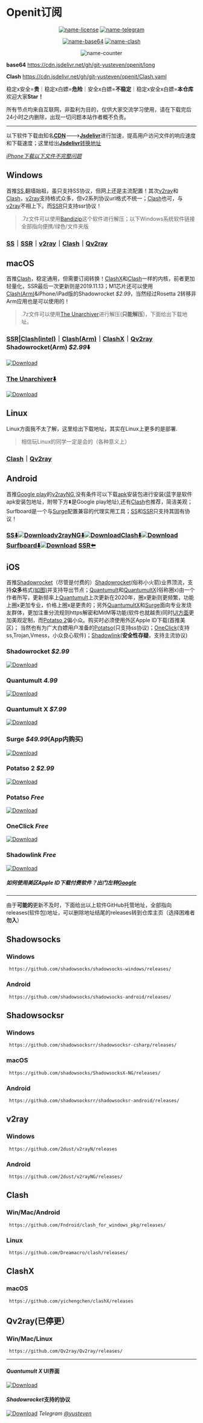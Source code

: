 # Openit订阅


<div align="center">

 [![name-license][svg-license]][git-license]
 [![name-telegram][svg-telegram]][telegram]
 
 [![name-base64][svg-base64]][git-base64]
 [![name-clash][svg-clash]][git-clash]
 
 ![name-counter][svg-counter]

 [git-license]: ./LICENSE
 [git-base64]: ./long
 [git-clash]: ./Clash.yaml
 [telegram]: https://t.me/ShareCentrePro
 [svg-license]: https://img.shields.io/badge/license-GPL--3.0-green.svg?style=plastic
 [svg-base64]: https://img.shields.io/badge/base64-Passed-brightgreen.svg?style=flat-square&logo=GitHub
 [svg-clash]: https://img.shields.io/badge/Clash-Passed-brightgreen.svg?style=flat-square&logo=GitHub
 [svg-telegram]: https://img.shields.io/badge/Telegram-@ShareCentrePro-blue.svg?style=plastic
 [svg-counter]: https://github-watch.vercel.app/api/counter

</div>

**base64** https://cdn.jsdelivr.net/gh/git-yusteven/openit/long

**Clash**  https://cdn.jsdelivr.net/gh/git-yusteven/openit/Clash.yaml

稳定x安全=**贵**｜稳定x白嫖=**危险**｜安全x白嫖=**不稳定**｜稳定x安全x白嫖=**本仓库** 欢迎大家**Star！**

所有节点均来自互联网，非盈利为目的，仅供大家交流学习使用，请在下载完后24小时之内删除，出现一切问题本站作者概不负责。

***

以下软件下载由知名[**CDN**](https://www.huaweicloud.com/zhishi/edit-590710.html)--->[**Jsdelivr**](https://www.jsdelivr.com/)进行加速，提高用户访问文件的响应速度和下载速度；这里给出[**Jsdelivr**转换地址](https://www.jsdelivr.com/github)

[*iPhone下载以下文件不完整问题*](https://github.com/git-yusteven/openit/issues/75#issue-1125103761)

## Windows
首推[SS](https://github.com/git-yusteven/openit#shadowsocks),翻墙始祖，虽只支持SS协议，但网上还是主流配置！其次[v2ray](https://github.com/git-yusteven/openit#v2ray)和[Clash](https://github.com/git-yusteven/openit#clash)，[v2ray](https://github.com/git-yusteven/openit#v2ray)支持格式众多，但v2系列协议url格式不统一；[Clash](https://github.com/git-yusteven/openit#clash)也可，与[v2ray](https://github.com/git-yusteven/openit#v2ray)不相上下。而[SSR](https://github.com/git-yusteven/openit#shadowsocksr)只支持ssr协议！

>.7z文件可以使用[Bandizip](https://www.bandisoft.com/bandizip/dl.php?std-all)这个软件进行解压；以下Windows系统软件链接全部指向便携/绿色/文件夹版
### [SS](https://cdn.jsdelivr.net/gh/shadowsocks/shadowsocks-windows@releases/download/4.4.0.0/Shadowsocks-4.4.0.185.zip)｜[SSR](https://cdn.jsdelivr.net/gh/shadowsocksrr/shadowsocksr-csharp@releases/download/4.9.2/ShadowsocksR-win-4.9.2.zip)｜[v2ray](https://cdn.jsdelivr.net/gh/2dust/v2rayN@releases/download/4.29/v2rayN-Core.zip)｜[Clash](https://cdn.jsdelivr.net/gh/Fndroid/clash_for_windows_pkg@releases/download/0.19.7/Clash.for.Windows-0.19.7-win.7z)｜[Qv2ray](https://cdn.jsdelivr.net/gh/Qv2ray/Qv2ray@releases/download/v2.7.0/Qv2ray-v2.7.0-Windows.7z)

## macOS
首推[Clash](https://github.com/git-yusteven/openit#clash)，稳定通用，但需要订阅转换！[ClashX](https://github.com/git-yusteven/openit#clashx)和[Clash](https://github.com/git-yusteven/openit#clash)一样的内核，前者更加轻量化，SSR最后一次更新则是2019.11.13；M1芯片还可以使用[Clash(Arm)](https://github.com/git-yusteven/openit#clash-1)&iPhone/iPad版的Shadowrocket *$2.99*，当然经过Rosetta 2转移非Arm应用也是可以使用的！

>.7z文件可以使用[The Unarchiver](https://www.theunarchiver.com/)进行解压(**只能解压**)，下面给出下载地址。
### [SSR](https://cdn.jsdelivr.net/gh/shadowsocks/ShadowsocksX-NG@releases/download/v1.9.4/ShadowsocksX-NG.1.9.4.zip)|[Clash(intel)](https://cdn.jsdelivr.net/gh/Fndroid/clash_for_windows_pkg@releases/download/0.19.7/Clash.for.Windows-0.19.7-mac.7z)｜[Clash(Arm)](https://cdn.jsdelivr.net/gh/Fndroid/clash_for_windows_pkg@releases/download/0.19.7/Clash.for.Windows-0.19.7-arm64-mac.7z)｜[ClashX](https://github.com/yichengchen/clashX/releases/download/1.90.0/ClashX.dmg)｜[Qv2ray](https://github.com/Qv2ray/Qv2ray/releases/download/v2.7.0/Qv2ray-v2.7.0-macOS-x64.dmg) Shadowrocket(Arm) *$2.99*⬇️
[![Download](https://github.com/git-yusteven/tag/raw/main/macos-black.svg?inline)](https://apps.apple.com/app/shadowrocket/id932747118)

### [The Unarchiver⬇️](https://dl.devmate.com/com.macpaw.site.theunarchiver/TheUnarchiver.dmg)

[![Download](https://github.com/git-yusteven/tag/raw/main/macos-black.svg?inline)](https://apps.apple.com/app/the-unarchiver/id425424353)

## Linux
Linux方面我不太了解，这里给出下载地址，其实在Linux上更多的是部署.
>相信玩Linux的同学一定是会的（各种意义上）
### [Clash](https://github.com/Dreamacro/clash/releases)｜[Qv2ray](https://github.com/Qv2ray/Qv2ray/releases/download/v2.7.0/Qv2ray-v2.7.0-linux-x64.AppImage)
## Android 
首推[Google play](https://play.google.com/store/apps)的[v2rayNG](https://github.com/git-yusteven/openit#android-3),没有条件可以下载[apk](https://wikipedia.org/wiki/APK)安装包进行安装(蓝字是软件apk安装包地址，附带下方⬇️是Google play地址),还有[Clash](https://github.com/git-yusteven/openit#clash)也推荐，简洁美观；Surfboard是一个与[Surge](https://github.com/git-yusteven/openit#surge-4999app内购买)配置兼容的代理实用工具；[SS](https://github.com/git-yusteven/openit#android-1)和[SSR](https://github.com/git-yusteven/openit#android-2)只支持其固有协议！
### [SS⬇️](https://apkpure.com/shadowsocks/com.github.shadowsocks/download)[![Download](https://play.google.com/intl/en_us/badges/static/images/badges/en_badge_web_generic.png)](https://play.google.com/store/apps/details?id=com.github.shadowsocks)[v2rayNG⬇️](https://apkpure.com/v2rayng/com.v2ray.ang/download)[![Download](https://play.google.com/intl/en_us/badges/static/images/badges/en_badge_web_generic.png)](https://play.google.com/store/apps/details?id=com.v2ray.ang)[Clash⬇️](https://apkpure.com/clash-for-android/com.github.kr328.clash/download)[![Download](https://play.google.com/intl/en_us/badges/static/images/badges/en_badge_web_generic.png)](https://play.google.com/store/apps/details?id=com.github.kr328.clash)[Surfboard⬇️](https://apkpure.com/surfboard/com.getsurfboard/download)[![Download](https://play.google.com/intl/en_us/badges/static/images/badges/en_badge_web_generic.png)](https://play.google.com/store/apps/details?id=com.getsurfboard) [SSR⬅️](https://github.com/shadowsocksrr/shadowsocksr-android/releases/download/3.5.3/shadowsocksr-android-3.5.3.apk)

## iOS
首推[Shadowrocket](https://github.com/git-yusteven/openit#shadowrocket-299)（尽管是付费的）[Shadowrocket](https://github.com/git-yusteven/openit#shadowrocket-299)(俗称小火箭)业界顶流，支持**众多**格式[(如图)](https://github.com/git-yusteven/openit#shadowrocket支持的协议)并支持导出节点；[Quantumult](https://github.com/git-yusteven/openit#quantumult--499)和[QuantumultX](https://github.com/git-yusteven/openit#quantumult-x-799)(俗称圈x)由一个作者所写，更新频率上[Quantumult](https://github.com/git-yusteven/openit#quantumult--499)上次更新在2020年，圈x更新则更频繁，功能上圈x更加专业，价格上圈x是更贵的；另外[QuantumultX](https://github.com/git-yusteven/openit#quantumult-x-799)和[Surge](https://github.com/git-yusteven/openit#surge-4999app内购买)面向专业发烧友群体，更加注重分流规则https解密和MitM等功能(软件也就越贵)同时[UI方面](https://github.com/git-yusteven/openit#quantumult-x-ui界面)更加美观定制，而[Potatso 2](https://github.com/git-yusteven/openit#potatso-2--299)偏小众。购买时必须使用外区Apple ID下载(首推美区)；
当然也有为广大白嫖用户准备的[Potatso](https://github.com/git-yusteven/openit#potatso--free)(只支持ss协议)；[OneClick](https://github.com/git-yusteven/openit#oneclick--free)(支持ss,Trojan,Vmess，小众良心软件)；[Shadowlink](https://github.com/git-yusteven/openit#shadowlink--free)(**安全性存疑**，支持主流协议)
### Shadowrocket *$2.99*
[![Download](https://github.com/git-yusteven/tag/raw/main/ios-black.svg?inline)](https://apps.apple.com/app/shadowrocket/id932747118)
### Quantumult  *4.99*
[![Download](https://github.com/git-yusteven/tag/raw/main/ios-black.svg?inline)](https://apps.apple.com/app/quantumult/id1252015438)
### Quantumult X *$7.99*
[![Download](https://github.com/git-yusteven/tag/raw/main/ios-black.svg?inline)](https://apps.apple.com/app/quantumult-x/id1443988620)
### Surge *$49.99*(App内购买)
[![Download](https://github.com/git-yusteven/tag/raw/main/ios-black.svg?inline)](https://apps.apple.com/app/surge-4/id1442620678)
### Potatso 2  *$2.99*
[![Download](https://github.com/git-yusteven/tag/raw/main/ios-black.svg?inline)](https://apps.apple.com/app/potatso-2/id1162704202)
### Potatso  *Free*
[![Download](https://github.com/git-yusteven/tag/raw/main/ios-black.svg?inline)](https://apps.apple.com/app/shadowrocket/id1239860606)
### OneClick  *Free*
[![Download](https://github.com/git-yusteven/tag/raw/main/ios-black.svg?inline)](https://apps.apple.com/app/oneclick-safe-easy-fast/id1545555197)
### Shadowlink  *Free*
[![Download](https://github.com/git-yusteven/tag/raw/main/ios-black.svg?inline)](https://apps.apple.com/app/shadowlink-shadowsocks-vpn/id1439686518)
##### 如何使用美区Apple ID下载付费软件？出门左转[*Google*](https://www.google.com/search?q=%E5%A6%82%E4%BD%95%E4%BD%BF%E7%94%A8%E7%BE%8E%E5%8C%BAApple+ID%E4%B8%8B%E8%BD%BD%E4%BB%98%E8%B4%B9%E8%BD%AF%E4%BB%B6%EF%BC%9F&ie=UTF-8&oe=UTF-8)
***
由于**可能的**更新不及时，下面给出以上软件GitHub托管地址，全部指向releases(软件包)地址，可以删除地址结尾的releases转到仓库主页（选择困难者**勿入**）
## Shadowsocks
### Windows
` https://github.com/shadowsocks/shadowsocks-windows/releases/`
### Android
` https://github.com/shadowsocks/shadowsocks-android/releases/`

## Shadowsocksr
### Windows
` https://github.com/shadowsocksrr/shadowsocksr-csharp/releases/`
### macOS
` https://github.com/shadowsocks/ShadowsocksX-NG/releases/`
### Android
` https://github.com/shadowsocksrr/shadowsocksr-android/releases/`

## v2ray
### Windows
` https://github.com/2dust/v2rayN/releases`
### Android
` https://github.com/2dust/v2rayNG/releases/`

## Clash
### Win/Mac/Android
` https://github.com/Fndroid/clash_for_windows_pkg/releases/`
### Linux
` https://github.com/Dreamacro/clash/releases/`

## ClashX
### macOS
` https://github.com/yichengchen/clashX/releases`

## Qv2ray(已停更）
### Win/Mac/Linux
` https://github.com/Qv2ray/Qv2ray/releases/`

***

#### *Quantumult X* UI界面
[![Download](https://github.com/git-yusteven/openit/raw/main/images/5B76AB90-F19A-42C1-A4B8-13E626D1D088.jpeg "炒鸡漂亮呀")](https://apps.apple.com/app/quantumult-x/id1443988620)
#### *Shadowrocket*支持的协议
[![Download](https://github.com/git-yusteven/openit/blob/main/images/26A8345A-1165-40B7-A4D9-5C4A2D91B11A.jpeg "是不是支持很多呀")](https://apps.apple.com/app/shadowrocket/id932747118)
*Telegram* [*@yusteven*](https://t.me/yusteven)
